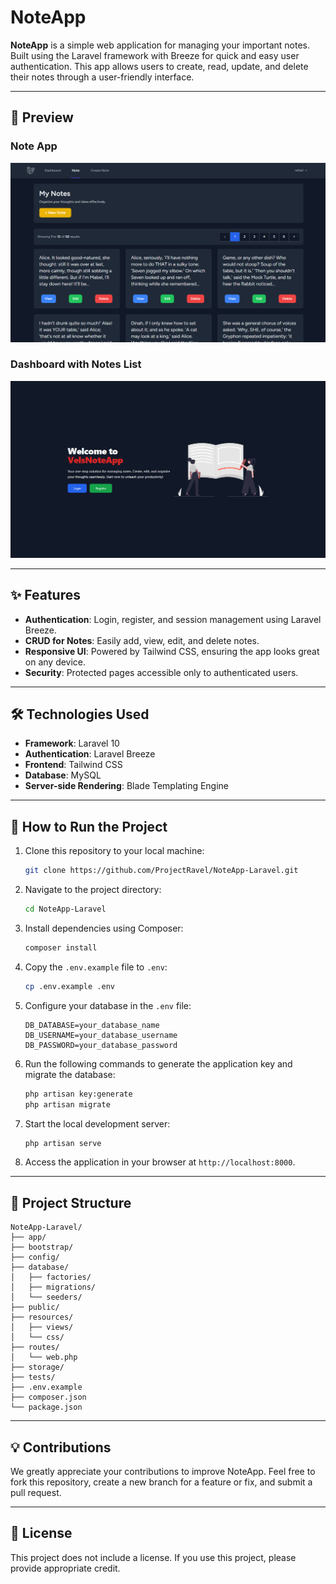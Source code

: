 # NoteApp

**NoteApp** is a simple web application for managing your important notes. Built using the Laravel framework with Breeze for quick and easy user authentication. This app allows users to create, read, update, and delete their notes through a user-friendly interface.

---

## 📸 Preview

### Note App
![Note App](public/preview-noteapp.png)

### Dashboard with Notes List
![Dashboard](public/preview-dashboard.png)

---

## ✨ Features

- **Authentication**: Login, register, and session management using Laravel Breeze.
- **CRUD for Notes**: Easily add, view, edit, and delete notes.
- **Responsive UI**: Powered by Tailwind CSS, ensuring the app looks great on any device.
- **Security**: Protected pages accessible only to authenticated users.

---

## 🛠️ Technologies Used

- **Framework**: Laravel 10
- **Authentication**: Laravel Breeze
- **Frontend**: Tailwind CSS
- **Database**: MySQL
- **Server-side Rendering**: Blade Templating Engine

---

## 🚀 How to Run the Project

1. Clone this repository to your local machine:

   ```bash
   git clone https://github.com/ProjectRavel/NoteApp-Laravel.git
   ```

2. Navigate to the project directory:

   ```bash
   cd NoteApp-Laravel
   ```

3. Install dependencies using Composer:

   ```bash
   composer install
   ```

4. Copy the `.env.example` file to `.env`:

   ```bash
   cp .env.example .env
   ```

5. Configure your database in the `.env` file:

   ```env
   DB_DATABASE=your_database_name
   DB_USERNAME=your_database_username
   DB_PASSWORD=your_database_password
   ```

6. Run the following commands to generate the application key and migrate the database:

   ```bash
   php artisan key:generate
   php artisan migrate
   ```

7. Start the local development server:

   ```bash
   php artisan serve
   ```

8. Access the application in your browser at `http://localhost:8000`.

---

## 📂 Project Structure

```plaintext
NoteApp-Laravel/
├── app/
├── bootstrap/
├── config/
├── database/
│   ├── factories/
│   ├── migrations/
│   └── seeders/
├── public/
├── resources/
│   ├── views/
│   └── css/
├── routes/
│   └── web.php
├── storage/
├── tests/
├── .env.example
├── composer.json
└── package.json
```

---

## 💡 Contributions

We greatly appreciate your contributions to improve NoteApp. Feel free to fork this repository, create a new branch for a feature or fix, and submit a pull request.

---

## 📝 License

This project does not include a license. If you use this project, please provide appropriate credit.
